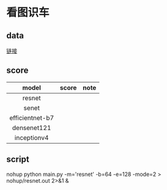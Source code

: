 # 看图识车
## data
[链接](https://god.yanxishe.com/26)
## score
|model|score|note|
|:---:|:---:|:---:|
|resnet|||
|senet|||
|efficientnet-b7|||
|densenet121|||
|inceptionv4|||

## script
nohup python main.py -m='resnet' -b=64 -e=128 -mode=2 > nohup/resnet.out 2>&1 &
